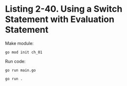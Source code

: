 # Listing 2-40. Using a Switch Statement with Evaluation Statement
Make module:

```
go mod init ch_01 
```

Run code:

```
go run main.go
```

```
go run .
```